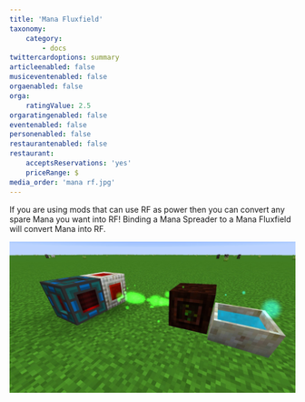 ```yaml
---
title: 'Mana Fluxfield'
taxonomy:
    category:
        - docs
twittercardoptions: summary
articleenabled: false
musiceventenabled: false
orgaenabled: false
orga:
    ratingValue: 2.5
orgaratingenabled: false
eventenabled: false
personenabled: false
restaurantenabled: false
restaurant:
    acceptsReservations: 'yes'
    priceRange: $
media_order: 'mana rf.jpg'
---
```


If you are using mods that can use RF  as power then you can convert any spare Mana you want into RF! Binding a Mana Spreader to a Mana Fluxfield will convert Mana into RF.

![](mana%20rf.jpg)